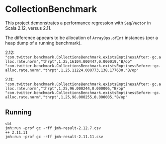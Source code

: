 # CollectionBenchmark

This project demonstrates a performance regression with `Seq`/`Vector` in Scala 2.12, versus 2.11.

The difference appears to be allocation of `ArrayOps.ofInt` instances (per a heap dump of a running benchmark).

2.12:
`"com.twitter.benchmark.CollectionsBenchmark.existsEmptinessAfter:·gc.alloc.rate.norm","thrpt",1,25,16104.000447,0.000019,"B/op"`
`"com.twitter.benchmark.CollectionsBenchmark.existsEmptinessBefore:·gc.alloc.rate.norm","thrpt",1,25,11224.000773,138.177630,"B/op"`

2.11:
`"com.twitter.benchmark.CollectionsBenchmark.existsEmptinessAfter:·gc.alloc.rate.norm","thrpt",1,25,96.000244,0.000006,"B/op"`
`"com.twitter.benchmark.CollectionsBenchmark.existsEmptinessBefore:·gc.alloc.rate.norm","thrpt",1,25,96.000255,0.000005,"B/op"`

## Running
```
sbt
jmh:run -prof gc -rff jmh-result-2.12.7.csv
++ 2.11.11
jmh:run -prof gc -rff jmh-result-2.11.11.csv
```

